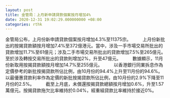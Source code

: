 ```yaml
---
layout: post
title: 金管局：上月新申請貸款個案按月增加4%
date: 2020-12-31 19:02:29.000000000 +08:00
categories: rthk
---
```


金管局公布，上月份新申請貸款個案按月增加4.3%至11375宗。
　　 
上月份新批出的按揭貸款額按月增加7.4%至372億港元。當中，涉及一手市場交易所批出的貸款增加11.7%至61億元；涉及二手市場交易所批出的貸款增加7.5%至265億元。至於涉及轉按交易所批出的貸款則增加2%，升至47億元。
　　 
數據顯示，11月份新取用按揭貸款額按月增加14.7%至255億元。
　　 
以香港銀行同業拆息作為定價參考的新批按揭貸款所佔比例，由10月份的94.4%上升至11月份的94.6%。以最優惠貸款利率作為定價的新批按揭貸款所佔比例，由10月份的2.9%下降至11月份的2.5%。
　　 
截至上月底，未償還按揭貸款總額按月增加0.6%，升至1.57萬億元。按揭貸款拖欠比率維持於0.04%，經重組貸款比率維持於接近0%。　
